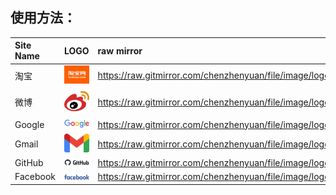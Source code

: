 ## 使用方法：

<!--
<img width="48" src="./" />

https://raw.gitmirror.com/chenzhenyuan/file/image/logo/

-->

Site Name | LOGO | raw mirror
:-- | :-: | :--
淘宝   | <img width="48" src="./com.taobao.png" /> | https://raw.gitmirror.com/chenzhenyuan/file/image/logo/com.taobao.png
微博   | <img width="48" src="./com.weibo.svg" /> | https://raw.gitmirror.com/chenzhenyuan/file/image/logo/com.weibo.svg
Google | <img width="48" src="./com.google.svg" /> | https://raw.gitmirror.com/chenzhenyuan/file/image/logo//com.google.svg
Gmail | <img width="48" src="./com.google.mail.svg" /> | https://raw.gitmirror.com/chenzhenyuan/file/image/logo/com.google.mail.svg
GitHub | <img width="48" src="./com.github.svg" /> | https://raw.gitmirror.com/chenzhenyuan/file/image/logo/com.github.svg
Facebook | <img width="48" src="./com.facebook.svg" /> | https://raw.gitmirror.com/chenzhenyuan/file/image/logo/com.facebook.svg